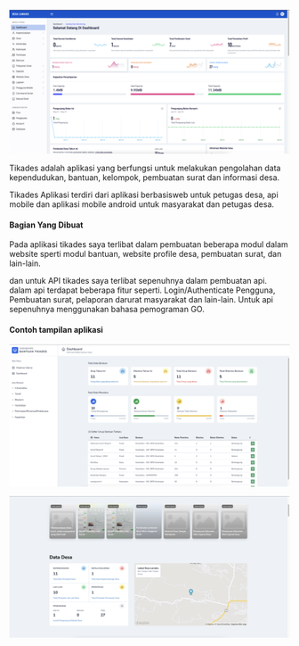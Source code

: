 ![Tikades Dashboard](../img/tikades-dashboard.png)

Tikades adalah aplikasi yang berfungsi untuk melakukan pengolahan data kependudukan, bantuan, kelompok, pembuatan surat dan informasi desa.

Tikades Aplikasi terdiri dari aplikasi berbasisweb untuk petugas desa, api mobile dan aplikasi mobile android untuk masyarakat dan petugas desa.

#### Bagian Yang Dibuat

Pada aplikasi tikades saya terlibat dalam pembuatan beberapa modul dalam website sperti modul bantuan, website profile desa, pembuatan surat, dan lain-lain. 

dan untuk API tikades saya terlibat sepenuhnya dalam pembuatan api.
dalam api terdapat beberapa fitur seperti. Login/Authenticate Pengguna, Pembuatan surat, pelaporan darurat masyarakat dan lain-lain.
Untuk api sepenuhnya menggunakan bahasa pemograman GO.

#### Contoh tampilan aplikasi

![Tikades bantuan](../img/tikades-bantuan.png)

![Tikades Web Desa](../img/tikades-webdes.png)